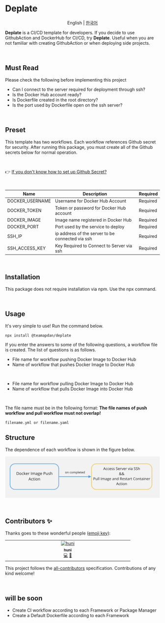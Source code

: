 # Deplate

<p align='center'>
  English | <a href='./README.ko.md'>한국어</a>
</p>

**Deplate** is a CI/CD template for developers. If you decide to use GithubAction and DockerHub for CI/CD, try **Deplate**. Useful when you are not familiar with creating GithubAction or when deploying side projects.

<br>

## Must Read

Please check the following before implementing this project

- Can I connect to the server required for deployment through ssh?
- Is the Docker Hub account ready?
- Is Dockerfile created in the root directory?
- Is the port used by Dockerfile open on the ssh server?

<br>

## Preset

This template has two workflows. Each workflow references Github secret for security. After running this package, you must create all of the Github secrets below for normal operation.

<br>

👉 [If you don't know how to set up Github Secret?](https://docs.github.com/en/actions/security-guides/encrypted-secrets)

<br>

| Name            | Description                                      | Required |
| --------------- | ------------------------------------------------ | -------- |
| DOCKER_USERNAME | Username for Docker Hub Account                  | Required |
| DOCKER_TOKEN    | Token or password for Docker Hub account         | Required |
| DOCKER_IMAGE    | Image name registered in Docker Hub              | Required |
| DOCKER_PORT     | Port used by the service to deploy               | Required |
| SSH_IP          | ip address of the server to be connected via ssh | Required |
| SSH_ACCESS_KEY  | Key Required to Connect to Server via ssh        | Required |

<br>

## Installation

This package does not require installation via npm. Use the npx command.

<br>

## Usage

It's very simple to use! Run the command below.

```shell
npx install @teamapdan/deplate
```

If you enter the answers to some of the following questions, a workflow file is created. The list of questions is as follows.

- File name for workflow pushing Docker Image to Docker Hub
- Name of workflow that pushes Docker Image to Docker Hub

<br>

- File name for workflow pulling Docker Image to Docker Hub
- Name of workflow that pulls Docker Image into Docker Hub

<br>

The file name must be in the following format: **The file names of push workflow and pull workflow must not overlap!**

```shell
filename.yml or filename.yaml
```

## Structure

The dependence of each workflow is shown in the figure below.

![workflow step](./assets/workflow_step.png)

<br>

## Contributors ✨

Thanks goes to these wonderful people ([emoji key](https://allcontributors.org/docs/en/emoji-key)):

<!-- ALL-CONTRIBUTORS-LIST:START - Do not remove or modify this section -->
<!-- prettier-ignore-start -->
<!-- markdownlint-disable -->
<table>
  <tbody>
    <tr>
      <td align="center" valign="top" width="14.28%"><a href="https://github.com/Skyrich2000"><img src="https://avatars.githubusercontent.com/u/46391729?v=4?s=100" width="100px;" alt="huni"/><br /><sub><b>huni</b></sub></a><br /><a href="https://github.com/rkskekzzz/deplate/commits?author=Skyrich2000" title="Code">💻</a> <a href="https://github.com/rkskekzzz/deplate/commits?author=Skyrich2000" title="Documentation">📖</a></td>
    </tr>
  </tbody>
</table>

<!-- markdownlint-restore -->
<!-- prettier-ignore-end -->

<!-- ALL-CONTRIBUTORS-LIST:END -->

This project follows the [all-contributors](https://github.com/all-contributors/all-contributors) specification. Contributions of any kind welcome!

<br>

## will be soon

- Create CI workflow according to each Framework or Package Manager
- Create a Default Dockerfile according to each Framework
